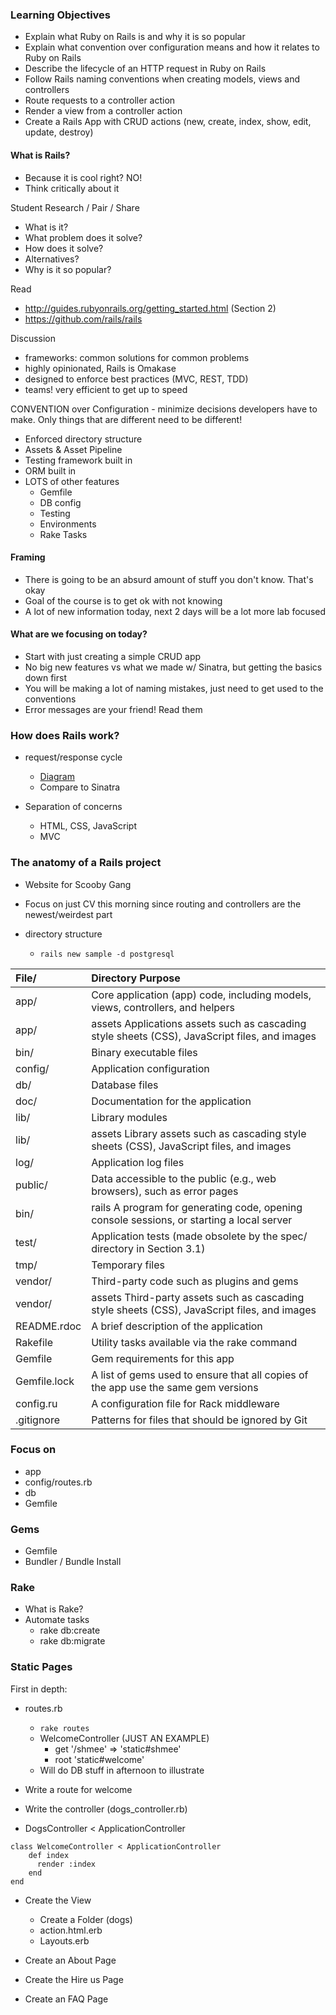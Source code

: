 ### Learning Objectives

* Explain what Ruby on Rails is and why it is so popular
* Explain what convention over configuration means and how it relates to Ruby on Rails
* Describe the lifecycle of an HTTP request in Ruby on Rails
* Follow Rails naming conventions when creating models, views and controllers
* Route requests to a controller action
* Render a view from a controller action
* Create a Rails App with CRUD actions (new, create, index, show, edit, update, destroy)

#### What is Rails?

- Because it is cool right? NO!
- Think critically about it

Student Research / Pair / Share
- What is it?
- What problem does it solve?
- How does it solve?
- Alternatives?
- Why is it so popular?

Read
- http://guides.rubyonrails.org/getting_started.html (Section 2)
- https://github.com/rails/rails

Discussion
- frameworks: common solutions for common problems
- highly opinionated, Rails is Omakase
- designed to enforce best practices (MVC, REST, TDD)
- teams! very efficient to get up to speed

CONVENTION over Configuration - minimize decisions developers have to make. Only things that are different need to be different!

- Enforced directory structure
- Assets & Asset Pipeline
- Testing framework built in
- ORM built in
- LOTS of other features
  - Gemfile
  - DB config
  - Testing
  - Environments
  - Rake Tasks

#### Framing

- There is going to be an absurd amount of stuff you don't know. That's okay
- Goal of the course is to get ok with not knowing
- A lot of new information today, next 2 days will be a lot more lab focused

#### What are we focusing on today?

* Start with just creating a simple CRUD app
* No big new features vs what we made w/ Sinatra, but getting the basics down first
* You will be making a lot of naming mistakes, just need to get used to the conventions
* Error messages are your friend! Read them

### How does Rails work?

- request/response cycle
  - [Diagram](http://f.cl.ly/items/081s3Y0D2y382s002y2l/rails.png)
  - Compare to Sinatra

- Separation of concerns
  - HTML, CSS, JavaScript
  - MVC

### The anatomy of a Rails project

- Website for Scooby Gang
- Focus on just CV this morning since routing and controllers are the newest/weirdest part

- directory structure
  - `rails new sample -d postgresql`

|File/ | Directory  Purpose
|:----- |:----- |
|app/ |   Core application (app) code, including models, views, controllers, and helpers
|app/ | assets  Applications assets such as cascading style sheets (CSS), JavaScript files, and images
|bin/ |   Binary executable files
|config/ |  Application configuration
|db/ |  Database files
|doc/ |   Documentation for the application
|lib/ |   Library modules
|lib/ | assets  Library assets such as cascading style sheets (CSS), JavaScript files, and images
|log/ |   Application log files
|public/ |  Data accessible to the public (e.g., web browsers), such as error pages
|bin/ | rails A program for generating code, opening console sessions, or starting a local server
|test/ |  Application tests (made obsolete by the spec/ directory in Section 3.1)
|tmp/ |   Temporary files
|vendor/ |  Third-party code such as plugins and gems
|vendor/ | assets Third-party assets such as cascading style sheets (CSS), JavaScript files, and images
|README.rdoc | A brief description of the application
|Rakefile | Utility tasks available via the rake command
|Gemfile | Gem requirements for this app
|Gemfile.lock |  A list of gems used to ensure that all copies of the app use the same gem versions
|config.ru | A configuration file for Rack middleware
|.gitignore | Patterns for files that should be ignored by Git

### Focus on
* app
* config/routes.rb
* db
* Gemfile

### Gems
* Gemfile
* Bundler / Bundle Install

### Rake
- What is Rake?
- Automate tasks
  - rake db:create
  - rake db:migrate

### Static Pages

First in depth:

- routes.rb
  - `rake routes`
  - WelcomeController (JUST AN EXAMPLE)
    - get '/shmee' => 'static#shmee'
    - root 'static#welcome'
  - Will do DB stuff in afternoon to illustrate

- Write a route for welcome
- Write the controller (dogs_controller.rb)
- DogsController < ApplicationController

```
class WelcomeController < ApplicationController
    def index
      render :index
    end
end
```

- Create the View
  - Create a Folder (dogs)
  - action.html.erb
  - Layouts.erb

- Create an About Page
- Create the Hire us Page
- Create an FAQ Page

